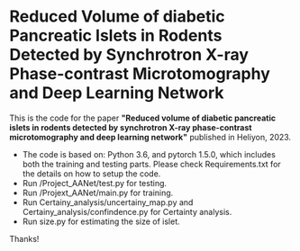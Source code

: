 # Reduced Volume of diabetic Pancreatic Islets in Rodents Detected by Synchrotron X-ray Phase-contrast Microtomography and Deep Learning Network

This is the code for the paper **"Reduced volume of diabetic pancreatic islets in rodents detected by synchrotron X-ray phase-contrast microtomography and deep learning network"** published in Heliyon, 2023. 

- The code is based on: Python 3.6, and pytorch 1.5.0, which includes both the training and testing parts. Please check Requirements.txt for the details on how to setup the code.
- Run /Project_AANet/test.py for testing.
- Run /Projext_AANet/main.py for training.
- Run Certainy_analysis/uncertainy_map.py and  Certainy_analysis/confindence.py for Certainty analysis. 
- Run size.py for estimating the size of islet. 

Thanks!

